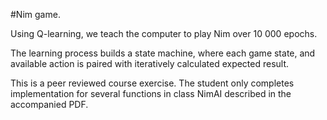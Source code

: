 #Nim game.

Using Q-learning, we teach the computer to play Nim over 10 000 epochs.

The learning process builds a state machine, where each game state, and available action is paired with iteratively calculated expected result.

This is a peer reviewed course exercise. The student only completes implementation for several functions in class NimAI described in the accompanied PDF.
